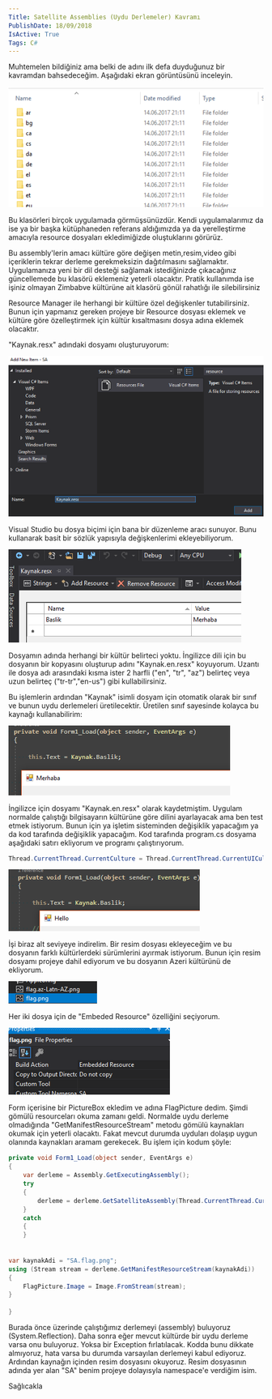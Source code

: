```yaml
---
Title: Satellite Assemblies (Uydu Derlemeler) Kavramı
PublishDate: 18/09/2018
IsActive: True
Tags: C#
---
```



Muhtemelen bildiğiniz ama belki de adını ilk defa duyduğunuz bir kavramdan bahsedeceğim. Aşağıdaki ekran görüntüsünü inceleyin.


![sa1.PNG](media/SatelliteAssemblies/sa1.PNG)

Bu klasörleri birçok uygulamada görmüşsünüzdür. Kendi uygulamalarımız da ise ya bir başka kütüphaneden referans aldığımızda ya da yerelleştirme amacıyla resource dosyaları ekledimiğizde oluştuklarını görürüz.

Bu assembly'lerin amacı kültüre göre değişen metin,resim,video gibi içeriklerin tekrar derleme gerekmeksizin dağıtılmasını sağlamaktır. Uygulamanıza yeni bir dil desteği sağlamak istediğinizde çıkacağınız güncellemede bu klasörü eklemeniz yeterli olacaktır. Pratik kullanımda ise işiniz olmayan Zimbabve kültürüne ait klasörü gönül rahatlığı ile silebilirsiniz

Resource Manager ile herhangi bir kültüre özel değişkenler tutabilirsiniz. Bunun için yapmanız gereken projeye bir Resource dosyası eklemek ve kültüre göre özelleştirmek için kültür kısaltmasını dosya adına eklemek olacaktır.

"Kaynak.resx" adındaki dosyamı oluşturuyorum:

![sa2.png](media/SatelliteAssemblies/sa2.png)

Visual Studio bu dosya biçimi için bana bir düzenleme aracı sunuyor. Bunu kullanarak basit bir sözlük yapısıyla değişkenlerimi ekleyebiliyorum.

![sa3.png](media/SatelliteAssemblies/sa3.png)

Dosyamın adında herhangi bir kültür belirteci yoktu. İngilizce dili için bu dosyanın bir kopyasını oluşturup adını "Kaynak.en.resx" koyuyorum. Uzantı ile dosya adı arasındaki kısma ister 2 harfli ("en", "tr", "az") belirteç veya uzun belirteç ("tr-tr","en-us") gibi kullabilirsiniz.

Bu işlemlerin ardından "Kaynak" isimli dosyam için otomatik olarak bir sınıf ve bunun uydu derlemeleri üretilecektir. Üretilen sınıf sayesinde kolayca bu kaynağı kullanabilirim:

![sa4.png](media/SatelliteAssemblies/sa4.png)

İngilizce için dosyamı "Kaynak.en.resx" olarak kaydetmiştim. Uygulam normalde çalıştığı bilgisayarın kültürüne göre dilini ayarlayacak ama ben test etmek istiyorum. Bunun için ya işletim sisteminden değişiklik yapacağım ya da kod tarafında değişiklik yapacağım. Kod tarafında program.cs dosyama aşağıdaki satırı ekliyorum ve programı çalıştırıyorum.


```csharp
Thread.CurrentThread.CurrentCulture = Thread.CurrentThread.CurrentUICulture = CultureInfo.GetCultureInfo("en");
```




![sa5.png](media/SatelliteAssemblies/sa5.png)

İşi biraz alt seviyeye indirelim. Bir resim dosyası ekleyeceğim ve bu dosyanın farklı kültürlerdeki sürümlerini ayırmak istiyorum. Bunun için resim dosyamı projeye dahil ediyorum ve bu dosyanın Azeri kültürünü de ekliyorum.

![sa6.png](media/SatelliteAssemblies/sa6.png)

Her iki dosya için de "Embeded Resource" özelliğini seçiyorum.

![sa7.png](media/SatelliteAssemblies/sa7.png)

Form içerisine bir PictureBox ekledim ve adına FlagPicture dedim. Şimdi gömülü resourceları okuma zamanı geldi. Normalde uydu derleme olmadığında "GetManifestResourceStream" metodu gömülü kaynakları okumak için yeterli olacaktı. Fakat mevcut durumda uyduları dolaşıp uygun olanında kaynakları aramam gerekecek. Bu işlem için kodum şöyle:


```csharp
private void Form1_Load(object sender, EventArgs e)
{
    var derleme = Assembly.GetExecutingAssembly();
    try
    {
        derleme = derleme.GetSatelliteAssembly(Thread.CurrentThread.CurrentCulture);
    }
    catch
    {
    }

 
var kaynakAdi = "SA.flag.png";
using (Stream stream = derleme.GetManifestResourceStream(kaynakAdi))
{
    FlagPicture.Image = Image.FromStream(stream);
}
 
}
```

Burada önce üzerinde çalıştığımız derlemeyi (assembly) buluyoruz (System.Reflection). Daha sonra eğer mevcut kültürde bir uydu derleme varsa onu buluyoruz. Yoksa bir Exception fırlatılacak. Kodda bunu dikkate almıyoruz, hata varsa bu durumda varsayılan derlemeyi kabul ediyoruz. Ardından kaynağın içinden resim dosyasını okuyoruz. Resim dosyasının adında yer alan "SA" benim projeye dolayısyla namespace'e verdiğim isim.

Sağlıcakla
